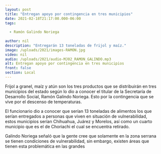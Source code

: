 ```yaml
---
layout: post
title: "Entregan apoyo por contingencia en tres municipios"
date: 2021-02-18T21:17:00.000-06:00
tags:
  
  - Ramón Galindo Noriega
  
author: nil
description: "Entregarán 13 toneladas de frijol y maíz."
image: /uploads/2021/images-RAMON.jpg
video: nil
audio: /uploads/2021/audio-MJ02_RAMON_GALINDO.mp3
alt: Entregan apoyo por contingencia en tres municipios
front: false
section: Local
---
```


Frijol a granel, maíz y atún son los tres productos que se distribuirán en tres municipios del estado según lo dio a conocer el titular de la Secretaría de Desarrollo Social, Ramón Galindo Noriega. Esto por la contingencia que se vive por el descenso de temperaturas.

El funcionario dio a conocer que serían 13 toneladas de alimentos los que serían entregados a personas que viven en situación de vulnerabilidad, estos municipios serían Chihuahua, Juárez y Morelos, así como un cuarto municipio que es el de Choriachi el cual se encuentra retirado.  

Galindo Noriega señaló que la gente cree que solamente en la zona serrana se tienen condiciones de vulnerabilidad, sin embargo, existen áreas que tienen esta problemática en las grandes 